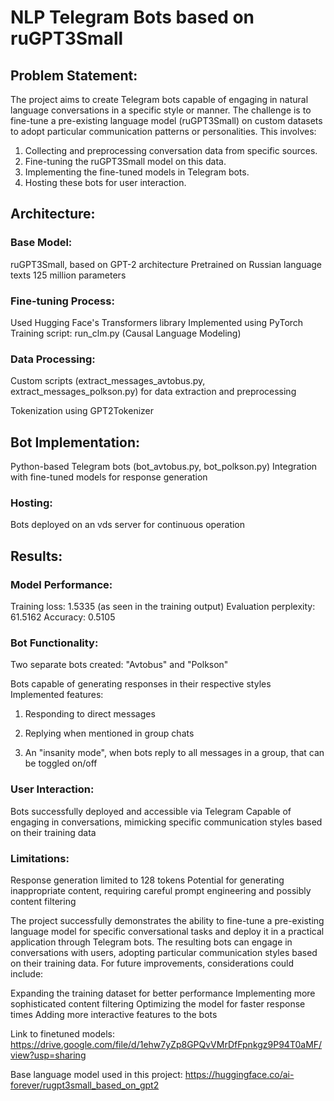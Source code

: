 # NLP Telegram Bots based on ruGPT3Small

## Problem Statement:
The project aims to create Telegram bots capable of engaging in natural language conversations in a specific style or manner. The challenge is to fine-tune a pre-existing language model (ruGPT3Small) on custom datasets to adopt particular communication patterns or personalities. This involves:

1. Collecting and preprocessing conversation data from specific sources.
2. Fine-tuning the ruGPT3Small model on this data.
3. Implementing the fine-tuned models in Telegram bots.
4. Hosting these bots for user interaction.

## Architecture:

### Base Model:

ruGPT3Small, based on GPT-2 architecture
Pretrained on Russian language texts
125 million parameters


### Fine-tuning Process:

Used Hugging Face's Transformers library
Implemented using PyTorch
Training script: run_clm.py (Causal Language Modeling)


### Data Processing:

Custom scripts (extract_messages_avtobus.py, extract_messages_polkson.py) for data extraction and preprocessing

Tokenization using GPT2Tokenizer


## Bot Implementation:

Python-based Telegram bots (bot_avtobus.py, bot_polkson.py)
Integration with fine-tuned models for response generation


### Hosting:

Bots deployed on an vds server for continuous operation


## Results:

### Model Performance:

Training loss: 1.5335 (as seen in the training output)
Evaluation perplexity: 61.5162
Accuracy: 0.5105


### Bot Functionality:

Two separate bots created: "Avtobus" and "Polkson"

Bots capable of generating responses in their respective styles
Implemented features:

1. Responding to direct messages

2. Replying when mentioned in group chats

3. An "insanity mode", when bots reply to all messages in a group, that can be toggled on/off




### User Interaction:

Bots successfully deployed and accessible via Telegram
Capable of engaging in conversations, mimicking specific communication styles based on their training data


### Limitations:

Response generation limited to 128 tokens
Potential for generating inappropriate content, requiring careful prompt engineering and possibly content filtering



The project successfully demonstrates the ability to fine-tune a pre-existing language model for specific conversational tasks and deploy it in a practical application through Telegram bots. The resulting bots can engage in conversations with users, adopting particular communication styles based on their training data.
For future improvements, considerations could include:

Expanding the training dataset for better performance
Implementing more sophisticated content filtering
Optimizing the model for faster response times
Adding more interactive features to the bots

Link to finetuned models: https://drive.google.com/file/d/1ehw7yZp8GPQvVMrDfFpnkgz9P94T0aMF/view?usp=sharing

Base language model used in this project: https://huggingface.co/ai-forever/rugpt3small_based_on_gpt2
